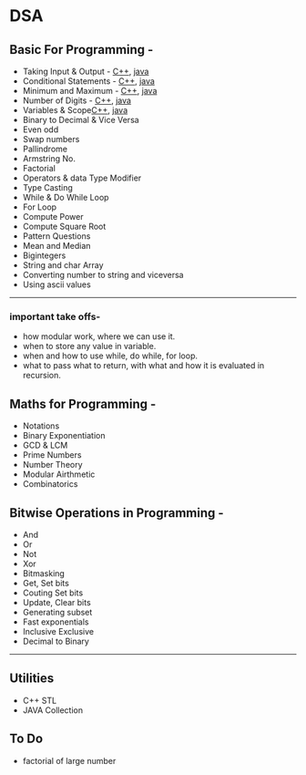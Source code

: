 # DSA

## Basic For Programming -

- Taking Input & Output - [C++](https://github.com/k-nautresurrect/DSA/blob/main/CPP/BasicForProgramming/InOut.cpp), [java](https://github.com/k-nautresurrect/DSA/blob/main/JAVA/BasicForProgramming/InputOutput.java)
- Conditional Statements - [C++](https://github.com/k-nautresurrect/DSA/blob/main/CPP/BasicForProgramming/CondStatement.cpp), [java](https://github.com/k-nautresurrect/DSA/blob/main/JAVA/BasicForProgramming/ConditionStatement.java)
- Minimum and Maximum - [C++](https://github.com/k-nautresurrect/DSA/blob/main/CPP/BasicForProgramming/minmax.cpp), [java](https://github.com/k-nautresurrect/DSA/blob/main/JAVA/BasicForProgramming/MinMax.java)
- Number of Digits - [C++](https://github.com/k-nautresurrect/DSA/blob/main/CPP/BasicForProgramming/Numofdigit.cpp), [java](https://github.com/k-nautresurrect/DSA/blob/main/JAVA/BasicForProgramming/NumOfDigit.java)
- Variables & Scope[C++](https://github.com/k-nautresurrect/DSA/blob/main/CPP/BasicForProgramming/varndcope.cpp), [java](https://github.com/k-nautresurrect/DSA/blob/main/JAVA/BasicForProgramming/VarNScope.java)
- Binary to Decimal & Vice Versa 
- Even odd
- Swap numbers
- Pallindrome
- Armstring No.
- Factorial
- Operators & data Type Modifier
- Type Casting
- While & Do While Loop
- For Loop
- Compute Power
- Compute Square Root
- Pattern Questions
- Mean and Median
- Bigintegers
- String and char Array
- Converting number to string and viceversa
- Using ascii values

***
### important take offs- 
- how modular work, where we can use it.
- when to store any value in variable.
- when and how to use while, do while, for loop.
- what to pass what to return, with what and how it is evaluated in recursion.


## Maths for Programming -

- Notations
- Binary Exponentiation
- GCD & LCM
- Prime Numbers
- Number Theory
- Modular Airthmetic
- Combinatorics

## Bitwise Operations in Programming -

- And
- Or
- Not
- Xor
- Bitmasking
- Get, Set bits
- Couting Set bits
- Update, Clear bits
- Generating subset
- Fast exponentials
- Inclusive Exclusive
- Decimal to Binary

***
## Utilities
- C++ STL
- JAVA Collection

## To Do

- factorial of large number